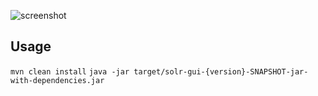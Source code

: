 ![screenshot](https://raw.github.com/fengtan/solr-gui/master/img/screenshot.png)

## Usage
`mvn clean install`
`java -jar target/solr-gui-{version}-SNAPSHOT-jar-with-dependencies.jar`
